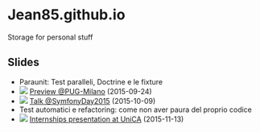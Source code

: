 # Jean85.github.io
Storage for personal stuff
## Slides
 * Paraunit: Test paralleli, Doctrine e le fixture
  * ![](https://upload.wikimedia.org/wikipedia/en/thumb/0/03/Flag_of_Italy.svg/22px-Flag_of_Italy.svg.png) [Preview @PUG-Milano](http://jean85.github.io/slides/2015-09-paraunit-pugmi/index.html) (2015-09-24)
  * ![](https://upload.wikimedia.org/wikipedia/en/thumb/0/03/Flag_of_Italy.svg/22px-Flag_of_Italy.svg.png) [Talk @SymfonyDay2015](http://jean85.github.io/slides/2015-10-paraunit-symfonyday/index.html) (2015-10-09)
 * Test automatici e refactoring: come non aver paura del proprio codice
  * ![](https://upload.wikimedia.org/wikipedia/en/thumb/0/03/Flag_of_Italy.svg/22px-Flag_of_Italy.svg.png) [Internships presentation at UniCA](http://jean85.github.io/slides/2015-11-unica/index.html) (2015-11-13)
